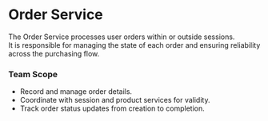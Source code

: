 # Order Service

The Order Service processes user orders within or outside sessions.  
It is responsible for managing the state of each order and ensuring reliability across the purchasing flow.  

### Team Scope
- Record and manage order details.
- Coordinate with session and product services for validity.
- Track order status updates from creation to completion.
